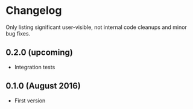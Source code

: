 # Changelog

Only listing significant user-visible, not internal code cleanups and minor bug fixes. 

## 0.2.0 (upcoming)

* Integration tests

## 0.1.0 (August 2016)

* First version
